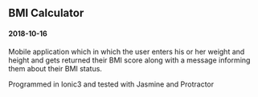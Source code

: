 ## BMI Calculator
#### 2018-10-16

Mobile application which in which the user enters his or her weight and height and gets returned their BMI score along with a message informing them about their BMI status.

Programmed in Ionic3 and tested with Jasmine and Protractor